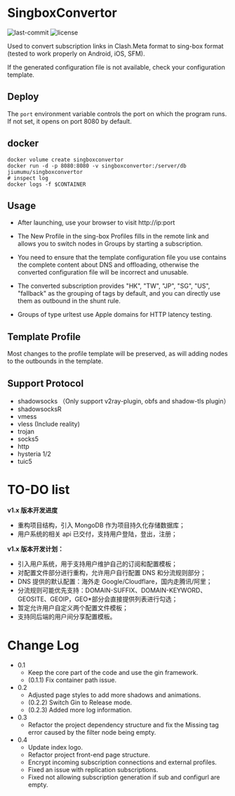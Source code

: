 # SingboxConvertor

![last-commit](https://img.shields.io/github/last-commit/MasakiMu319/SingboxConvertor?style=for-the-badge)
![license](https://img.shields.io/github/license/MasakiMu319/SingboxConvertor?style=for-the-badge)

Used to convert subscription links in Clash.Meta format to sing-box format (tested to work properly on Android, iOS, SFM).

If the generated configuration file is not available, check your configuration template.

## Deploy
The `port` environment variable controls the port on which the program runs. If not set, it opens on port 8080 by default.

## docker
```shell
docker volume create singboxconvertor    
docker run -d -p 8080:8080 -v singboxconvertor:/server/db jiumumu/singboxconvertor
# inspect log
docker logs -f $CONTAINER
```

## Usage
- After launching, use your browser to visit http://ip:port

- The New Profile in the sing-box Profiles fills in the remote link and allows you to switch nodes in Groups by starting a subscription.

- You need to ensure that the template configuration file you use contains the complete content about DNS and offloading, otherwise the converted configuration file will be incorrect and unusable.

- The converted subscription provides "HK", "TW", "JP", "SG", "US", "fallback" as the grouping of tags by default, and you can directly use them as outbound in the shunt rule.

- Groups of type urltest use Apple domains for HTTP latency testing.

## Template Profile
Most changes to the profile template will be preserved, as will adding nodes to the outbounds in the template.

## Support Protocol
- shadowsocks （Only support v2ray-plugin, obfs and shadow-tls plugin）
- shadowsocksR
- vmess
- vless (Include reality)
- trojan
- socks5
- http
- hysteria 1/2
- tuic5

# TO-DO list
**v1.x 版本开发进度**
- 重构项目结构，引入 MongoDB 作为项目持久化存储数据库；
- 用户系统的相关 api 已交付，支持用户登陆，登出，注册；

**v1.x 版本开发计划：**
- 引入用户系统，用于支持用户维护自己的订阅和配置模板；
- 对配置文件部分进行重构，允许用户自行配置 DNS 和分流规则部分；
- DNS 提供的默认配置：海外走 Google/Cloudflare，国内走腾讯/阿里；
- 分流规则可能优先支持：DOMAIN-SUFFIX、DOMAIN-KEYWORD、GEOSITE、GEOIP，GEO*部分会直接提供列表进行勾选；
- 暂定允许用户自定义两个配置文件模板；
- 支持同后端的用户间分享配置模板。

# Change Log
- 0.1
  - Keep the core part of the code and use the gin framework.
  - (0.1.1) Fix container path issue.
- 0.2
  - Adjusted page styles to add more shadows and animations.
  - (0.2.2) Switch Gin to Release mode.
  - (0.2.3) Added more log information.
- 0.3
  - Refactor the project dependency structure and fix the Missing tag error caused by the filter node being empty.
- 0.4
  - Update index logo.
  - Refactor project front-end page structure.
  - Encrypt incoming subscription connections and external profiles.
  - Fixed an issue with replication subscriptions.
  - Fixed not allowing subscription generation if sub and configurl are empty.